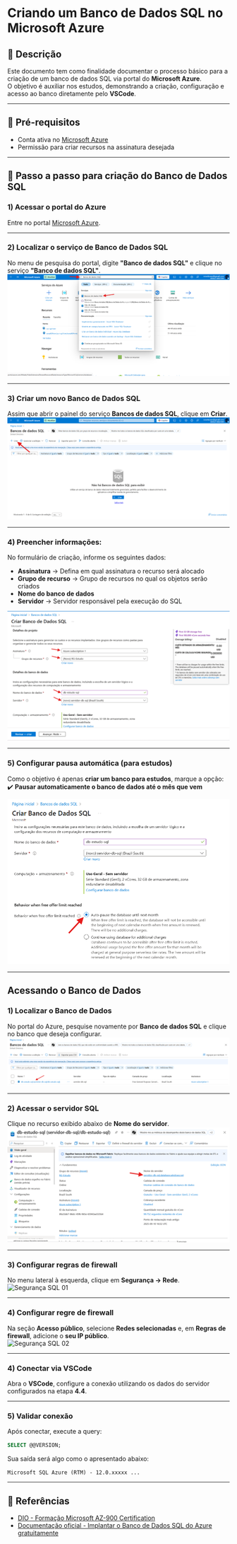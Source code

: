 # Criando um Banco de Dados SQL no Microsoft Azure

## 📝 Descrição
Este documento tem como finalidade documentar o processo básico para a criação de um banco de dados SQL via portal do **Microsoft Azure**.  
O objetivo é auxiliar nos estudos, demonstrando a criação, configuração e acesso ao banco diretamente pelo **VSCode**.

---

## 📌 Pré-requisitos
- Conta ativa no [Microsoft Azure](https://portal.azure.com/)  
- Permissão para criar recursos na assinatura desejada  

---

## 🚀 Passo a passo para criação do Banco de Dados SQL

### 1) Acessar o portal do Azure
Entre no portal [Microsoft Azure](https://portal.azure.com/).

---

### 2) Localizar o serviço de Banco de Dados SQL
No menu de pesquisa do portal, digite **"Banco de dados SQL"** e clique no serviço **"Banco de dados SQL"**.  
![Pesquisa SQL](images/Pesquisa_SQL.png)

---

### 3) Criar um novo Banco de Dados SQL
Assim que abrir o painel do serviço **Bancos de dados SQL**, clique em **Criar**.  
![Criar SQL](images/Criar_SQL.png)

---

### 4) Preencher informações:
No formulário de criação, informe os seguintes dados:  
- **Assinatura** → Defina em qual assinatura o recurso será alocado  
- **Grupo de recurso** → Grupo de recursos no qual os objetos serão criados  
- **Nome do banco de dados**  
- **Servidor** → Servidor responsável pela execução do SQL  

![Passos SQL](images/Passos_SQL.png)

---

### 5) Configurar pausa automática (para estudos)
Como o objetivo é apenas **criar um banco para estudos**, marque a opção:  
✔️ **Pausar automaticamente o banco de dados até o mês que vem**  

![Stop SQL](images/Stop_SQL.png)

---

## Acessando o Banco de Dados

### 1) Localizar o Banco de Dados
No portal do Azure, pesquise novamente por **Banco de dados SQL** e clique no banco que deseja configurar.  
![Servidor SQL](images/Selecionar_DB.png)

---

### 2) Acessar o servidor SQL
Clique no recurso exibido abaixo de **Nome do servidor**.  
![Servidor SQL](images/Servidor_SQL.png)

---

### 3) Configurar regras de firewall
No menu lateral à esquerda, clique em **Segurança → Rede**.  
![Segurança SQL 01](images/Segurança_SQL_01.png)

---

### 4) Configurar regre de firewall
Na seção **Acesso público**, selecione **Redes selecionadas** e, em **Regras de firewall**, adicione o **seu IP público**.  
![Segurança SQL 02](images/Segurança_SQL_02.png)

---

### 4) Conectar via VSCode
Abra o **VSCode**, configure a conexão utilizando os dados do servidor configurados na etapa **4.4**.  

---

### 5) Validar conexão
Após conectar, execute a query:

```sql
SELECT @@VERSION;
```

Sua saída será algo como o apresentado abaixo:
```
Microsoft SQL Azure (RTM) - 12.0.xxxxx ...
```

---

## 📖 Referências
- [DIO - Formação Microsoft AZ-900 Certification](https://web.dio.me/track/formacao-microsoft-az-900-certification)
- [Documentação oficial - Implantar o Banco de Dados SQL do Azure gratuitamente](https://learn.microsoft.com/pt-br/azure/azure-sql/database/free-offer?view=azuresql)
